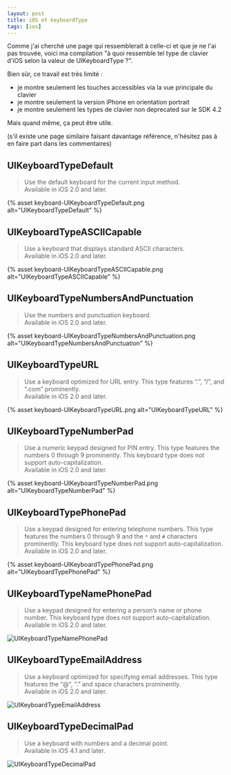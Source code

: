 ```yaml
---
layout: post
title: iOS et keyboardType
tags: [ios]
---
```


Comme j'ai cherché une page qui ressemblerait à celle-ci et que je ne l'ai pas
trouvée, voici ma compilation "à quoi ressemble tel type de clavier d'iOS selon
la valeur de UIKeyboardType ?".

Bien sûr, ce travail est très limité :

- je montre seulement les touches accessibles via la vue principale du clavier
- je montre seulement la version iPhone en orientation portrait
- je montre seulement les types de clavier non deprecated sur le SDK 4.2

Mais quand même, ça peut être utile.

(s'il existe une page similaire faisant davantage référence, n'hésitez pas à en
faire part dans les commentaires)

## UIKeyboardTypeDefault

> Use the default keyboard for the current input method.  
> Available in iOS 2.0 and later.

{% asset keyboard-UIKeyboardTypeDefault.png alt="UIKeyboardTypeDefault" %}

## UIKeyboardTypeASCIICapable

> Use a keyboard that displays standard ASCII characters.  
> Available in iOS 2.0 and later.

{% asset keyboard-UIKeyboardTypeASCIICapable.png alt="UIKeyboardTypeASCIICapable" %}

## UIKeyboardTypeNumbersAndPunctuation

> Use the numbers and punctuation keyboard.  
> Available in iOS 2.0 and later.

{% asset keyboard-UIKeyboardTypeNumbersAndPunctuation.png alt="UIKeyboardTypeNumbersAndPunctuation" %}

## UIKeyboardTypeURL

> Use a keyboard optimized for URL entry. This type features “.”, “/”, and
> “.com” prominently.  
> Available in iOS 2.0 and later.

{% asset keyboard-UIKeyboardTypeURL.png alt="UIKeyboardTypeURL" %}

## UIKeyboardTypeNumberPad

> Use a numeric keypad designed for PIN entry. This type features the numbers 0
> through 9 prominently. This keyboard type does not support
> auto-capitalization.  
> Available in iOS 2.0 and later.

{% asset keyboard-UIKeyboardTypeNumberPad.png alt="UIKeyboardTypeNumberPad" %}

## UIKeyboardTypePhonePad

> Use a keypad designed for entering telephone numbers. This type features the
> numbers 0 through 9 and the `*` and `#` characters prominently. This keyboard
> type does not support auto-capitalization.  
> Available in iOS 2.0 and later.

{% asset keyboard-UIKeyboardTypePhonePad.png alt="UIKeyboardTypePhonePad" %}

## UIKeyboardTypeNamePhonePad

> Use a keypad designed for entering a person’s name or phone number. This
> keyboard type does not support auto-capitalization.  
> Available in iOS 2.0 and later.

![UIKeyboardTypeNamePhonePad](../../assets/images/keyboard-UIKeyboardTypeNamePhonePad.png)

## UIKeyboardTypeEmailAddress

> Use a keyboard optimized for specifying email addresses. This type features
> the “@”, “.” and space characters prominently.  
> Available in iOS 2.0 and later.

![UIKeyboardTypeEmailAddress](../../assets/images/keyboard-UIKeyboardTypeEmailAddress.png)

## UIKeyboardTypeDecimalPad

> Use a keyboard with numbers and a decimal point.  
> Available in iOS 4.1 and later.

![UIKeyboardTypeDecimalPad](../../assets/images/keyboard-UIKeyboardTypeDecimalPad.png)
